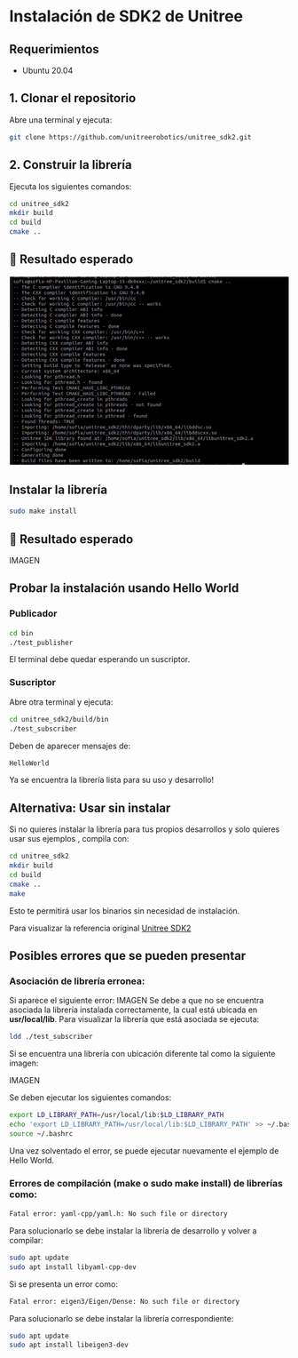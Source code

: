 # Instalación de SDK2 de Unitree

## Requerimientos

- Ubuntu 20.04

## 1️. Clonar el repositorio

Abre una terminal y ejecuta:

```bash
git clone https://github.com/unitreerobotics/unitree_sdk2.git
```

## 2. Construir la librería

Ejecuta los siguientes comandos:

```bash
cd unitree_sdk2
mkdir build
cd build
cmake ..
```

## 📌 Resultado esperado

![Robot G1 en acción](imagenes/resultado_cmake_sdk2.png)

## Instalar la librería

```bash
sudo make install
```

## 📌 Resultado esperado

IMAGEN

## Probar la instalación usando Hello World

### Publicador

```bash
cd bin
./test_publisher
```

El terminal debe quedar esperando un suscriptor.

### Suscriptor

Abre otra terminal y ejecuta:

```bash
cd unitree_sdk2/build/bin
./test_subscriber
```

Deben de aparecer mensajes de:

```bash
HelloWorld
```

Ya se encuentra la librería lista para su uso y desarrollo!

## Alternativa: Usar sin instalar

Si no quieres instalar la librería para tus propios desarrollos y solo quieres usar sus ejemplos , compila con:

```bash
cd unitree_sdk2
mkdir build
cd build
cmake ..
make
```

Esto te permitirá usar los binarios sin necesidad de instalación.

Para visualizar la referencia original [Unitree SDK2](https://github.com/unitreerobotics/unitree_sdk2)

## Posibles errores que se pueden presentar

### Asociación de librería erronea:

Si aparece el siguiente error:
IMAGEN
Se debe a que no se encuentra asociada la librería instalada correctamente, la cual está
ubicada en **usr/local/lib**. Para visualizar la librería que está asociada se ejecuta:

```bash
ldd ./test_subscriber
```

Si se encuentra una librería con ubicación diferente tal como la siguiente
imagen:

IMAGEN

Se deben ejecutar los siguientes comandos:

```bash
export LD_LIBRARY_PATH=/usr/local/lib:$LD_LIBRARY_PATH
echo 'export LD_LIBRARY_PATH=/usr/local/lib:$LD_LIBRARY_PATH' >> ~/.bashrc
source ~/.bashrc
```

Una vez solventado el error, se puede ejecutar nuevamente el ejemplo de Hello World.

### Errores de compilación (make o sudo make install) de librerías como:

```bash
Fatal error: yaml-cpp/yaml.h: No such file or directory
```

Para solucionarlo se debe instalar la librería de desarrollo y volver a compilar:

```bash
sudo apt update
sudo apt install libyaml-cpp-dev
```

Si se presenta un error como:

```bash
Fatal error: eigen3/Eigen/Dense: No such file or directory
```

Para solucionarlo se debe instalar la librería correspondiente:

```bash
sudo apt update
sudo apt install libeigen3-dev
```

